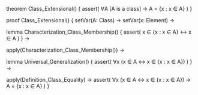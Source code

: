 theorem Class_Extensional() {
  assert(
    ∀A [A is a class] →
    A = {x : x ∈ A}
  )
}

proof Class_Extensional() {
  setVar(A: Class) →
  setVar(x: Element) →

  lemma Characterization_Class_Membership() {
    assert(
      x ∈ {x : x ∈ A} ↔ x ∈ A
    )
  } →

  apply(Characterization_Class_Membership()) →

  lemma Universal_Generalization() {
    assert(
      ∀x (x ∈ A ↔ x ∈ {x : x ∈ A})
    )
  } →

  apply(Definition_Class_Equality) →
  assert(
    ∀x (x ∈ A ↔ x ∈ {x : x ∈ A}) →
    A = {x : x ∈ A}
  )
}